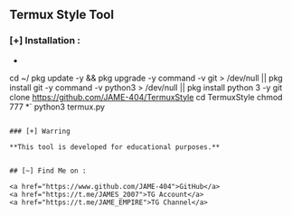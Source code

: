 <h2>Termux Style Tool</h2>


### [+] Installation :

- ```
cd ~/
pkg update -y && pkg upgrade -y
command -v git > /dev/null || pkg install git -y
command -v python3 > /dev/null || pkg install python 3 -y
git clone https://github.com/JAME-404/TermuxStyle
cd TermuxStyle
chmod 777 *`
python3 termux.py
```

### [+] Warring

**This tool is developed for educational purposes.**


## [~] Find Me on :

<a href="https://www.github.com/JAME-404">GitHub</a>
<a href="https://t.me/JAMES_2007">TG Account</a>
<a href="https://t.me/JAME_EMPIRE">TG Channel</a>
